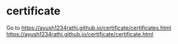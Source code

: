 # certificate
Go to https://ayush1234rathi.github.io/certificate/certificates.html
https://ayush1234rathi.github.io/certificate/certificate.html
